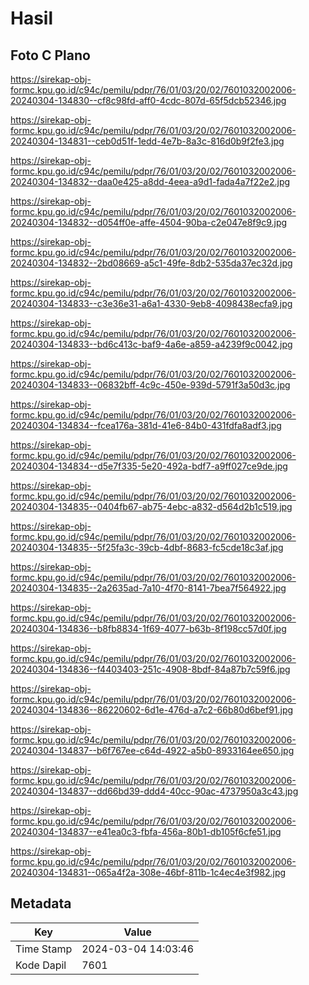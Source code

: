 # Hasil

## Foto C Plano

https://sirekap-obj-formc.kpu.go.id/c94c/pemilu/pdpr/76/01/03/20/02/7601032002006-20240304-134830--cf8c98fd-aff0-4cdc-807d-65f5dcb52346.jpg

https://sirekap-obj-formc.kpu.go.id/c94c/pemilu/pdpr/76/01/03/20/02/7601032002006-20240304-134831--ceb0d51f-1edd-4e7b-8a3c-816d0b9f2fe3.jpg

https://sirekap-obj-formc.kpu.go.id/c94c/pemilu/pdpr/76/01/03/20/02/7601032002006-20240304-134832--daa0e425-a8dd-4eea-a9d1-fada4a7f22e2.jpg

https://sirekap-obj-formc.kpu.go.id/c94c/pemilu/pdpr/76/01/03/20/02/7601032002006-20240304-134832--d054ff0e-affe-4504-90ba-c2e047e8f9c9.jpg

https://sirekap-obj-formc.kpu.go.id/c94c/pemilu/pdpr/76/01/03/20/02/7601032002006-20240304-134832--2bd08669-a5c1-49fe-8db2-535da37ec32d.jpg

https://sirekap-obj-formc.kpu.go.id/c94c/pemilu/pdpr/76/01/03/20/02/7601032002006-20240304-134833--c3e36e31-a6a1-4330-9eb8-4098438ecfa9.jpg

https://sirekap-obj-formc.kpu.go.id/c94c/pemilu/pdpr/76/01/03/20/02/7601032002006-20240304-134833--bd6c413c-baf9-4a6e-a859-a4239f9c0042.jpg

https://sirekap-obj-formc.kpu.go.id/c94c/pemilu/pdpr/76/01/03/20/02/7601032002006-20240304-134833--06832bff-4c9c-450e-939d-5791f3a50d3c.jpg

https://sirekap-obj-formc.kpu.go.id/c94c/pemilu/pdpr/76/01/03/20/02/7601032002006-20240304-134834--fcea176a-381d-41e6-84b0-431fdfa8adf3.jpg

https://sirekap-obj-formc.kpu.go.id/c94c/pemilu/pdpr/76/01/03/20/02/7601032002006-20240304-134834--d5e7f335-5e20-492a-bdf7-a9ff027ce9de.jpg

https://sirekap-obj-formc.kpu.go.id/c94c/pemilu/pdpr/76/01/03/20/02/7601032002006-20240304-134835--0404fb67-ab75-4ebc-a832-d564d2b1c519.jpg

https://sirekap-obj-formc.kpu.go.id/c94c/pemilu/pdpr/76/01/03/20/02/7601032002006-20240304-134835--5f25fa3c-39cb-4dbf-8683-fc5cde18c3af.jpg

https://sirekap-obj-formc.kpu.go.id/c94c/pemilu/pdpr/76/01/03/20/02/7601032002006-20240304-134835--2a2635ad-7a10-4f70-8141-7bea7f564922.jpg

https://sirekap-obj-formc.kpu.go.id/c94c/pemilu/pdpr/76/01/03/20/02/7601032002006-20240304-134836--b8fb8834-1f69-4077-b63b-8f198cc57d0f.jpg

https://sirekap-obj-formc.kpu.go.id/c94c/pemilu/pdpr/76/01/03/20/02/7601032002006-20240304-134836--f4403403-251c-4908-8bdf-84a87b7c59f6.jpg

https://sirekap-obj-formc.kpu.go.id/c94c/pemilu/pdpr/76/01/03/20/02/7601032002006-20240304-134836--86220602-6d1e-476d-a7c2-66b80d6bef91.jpg

https://sirekap-obj-formc.kpu.go.id/c94c/pemilu/pdpr/76/01/03/20/02/7601032002006-20240304-134837--b6f767ee-c64d-4922-a5b0-8933164ee650.jpg

https://sirekap-obj-formc.kpu.go.id/c94c/pemilu/pdpr/76/01/03/20/02/7601032002006-20240304-134837--dd66bd39-ddd4-40cc-90ac-4737950a3c43.jpg

https://sirekap-obj-formc.kpu.go.id/c94c/pemilu/pdpr/76/01/03/20/02/7601032002006-20240304-134837--e41ea0c3-fbfa-456a-80b1-db105f6cfe51.jpg

https://sirekap-obj-formc.kpu.go.id/c94c/pemilu/pdpr/76/01/03/20/02/7601032002006-20240304-134831--065a4f2a-308e-46bf-811b-1c4ec4e3f982.jpg


## Metadata

| Key        | Value               |
| ---------- | ------------------- |
| Time Stamp | 2024-03-04 14:03:46 |
| Kode Dapil | 7601                |



